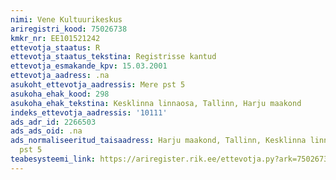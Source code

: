 ```yaml
---
nimi: Vene Kultuurikeskus
ariregistri_kood: 75026738
kmkr_nr: EE101521242
ettevotja_staatus: R
ettevotja_staatus_tekstina: Registrisse kantud
ettevotja_esmakande_kpv: 15.03.2001
ettevotja_aadress: .na
asukoht_ettevotja_aadressis: Mere pst 5
asukoha_ehak_kood: 298
asukoha_ehak_tekstina: Kesklinna linnaosa, Tallinn, Harju maakond
indeks_ettevotja_aadressis: '10111'
ads_adr_id: 2266503
ads_ads_oid: .na
ads_normaliseeritud_taisaadress: Harju maakond, Tallinn, Kesklinna linnaosa, Mere
  pst 5
teabesysteemi_link: https://ariregister.rik.ee/ettevotja.py?ark=75026738&ref=rekvisiidid
---
```

